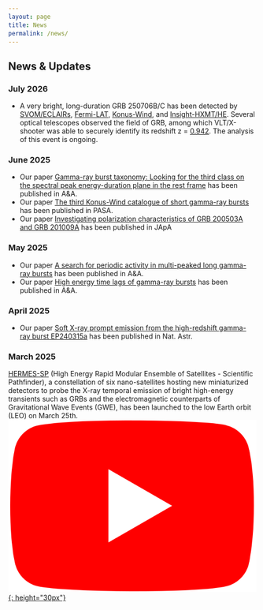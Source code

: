 ```yaml
---
layout: page
title: News
permalink: /news/
---
```


## News & Updates

### July 2026
- A  very bright, long-duration GRB 250706B/C has been detected by [SVOM/ECLAIRs](https://gcn.nasa.gov/circulars/40989), [Fermi-LAT](https://gcn.nasa.gov/circulars/41019), [Konus-Wind](https://gcn.nasa.gov/circulars/41027), and [Insight-HXMT/HE](https://gcn.nasa.gov/circulars/41049). Several optical telescopes observed the field of GRB, among which VLT/X-shooter was able to securely identify its redshift z = [0.942](https://gcn.nasa.gov/circulars/41022). The analysis of this event is ongoing.

### June 2025
- Our paper [Gamma-ray burst taxonomy: Looking for the third class on the spectral peak energy-duration plane in the rest frame](https://ui.adsabs.harvard.edu/abs/2025A%26A...698A.169T/abstract) has been published in A&A.
- Our paper [The third Konus-Wind catalogue of short gamma-ray bursts](https://ui.adsabs.harvard.edu/abs/2025PASA...42...63L/abstract) has been published in PASA.
- Our paper [Investigating polarization characteristics of GRB 200503A and GRB 201009A](https://ui.adsabs.harvard.edu/abs/2025JApA...46...38S/abstract) has been published in JApA

### May 2025
- Our paper [A search for periodic activity in multi-peaked long gamma-ray bursts](https://ui.adsabs.harvard.edu/abs/2025A%26A...697A.228G/abstract) has been published in A&A.
- Our paper [High energy time lags of gamma-ray bursts](https://ui.adsabs.harvard.edu/abs/2025A%26A...697A.161M/abstract) has been published in A&A.

### April 2025
- Our paper [Soft X-ray prompt emission from the high-redshift gamma-ray burst EP240315a](https://ui.adsabs.harvard.edu/abs/2025NatAs...9..564L/abstract) has been published in Nat. Astr.

### March 2025
[HERMES-SP](https://www.hermes-sp.eu) (High Energy Rapid Modular Ensemble of Satellites - Scientific Pathfinder), a constellation of six nano-satellites hosting new miniaturized detectors to probe the X-ray temporal emission of bright high-energy transients such as GRBs and the electromagnetic counterparts of Gravitational Wave Events (GWE), has been launched to the low Earth orbit (LEO) on March 25th. [![Figure](assets/images/Youtube_logo.png){: height="30px"}](https://www.youtube.com/watch?v=tRWqsYq2Rc8)

